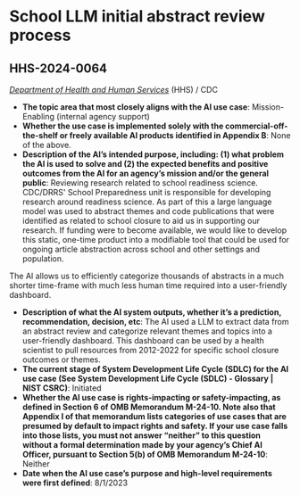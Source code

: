 # School LLM initial abstract review process
## HHS-2024-0064
_[Department of Health and Human Services](<../3_agency/Department of Health and Human Services.md>)_ (HHS) / CDC


+ **The topic area that most closely aligns with the AI use case**: Mission-Enabling (internal agency support)
+ **Whether the use case is implemented solely with the commercial-off-the-shelf or freely available AI products identified in Appendix B**: None of the above.
+ **Description of the AI’s intended purpose, including: (1) what problem the AI is used to solve and (2) the expected benefits and positive outcomes from the AI for an agency’s mission and/or the general public**: Reviewing research related to school readiness science. CDC/DRRS' School Preparedness unit is responsible for developing research around readiness science. As part of this a large language model was used to abstract themes and code publications that were identified as related to school closure to aid us in supporting our research. If funding were to become available, we would like to develop this static, one-time product into a modifiable tool that could be used for ongoing article abstraction across school and other settings and population.

The AI allows us to efficiently categorize thousands of abstracts in a much shorter time-frame with much less human time required into a user-friendly dashboard.
+ **Description of what the AI system outputs, whether it’s a prediction, recommendation, decision, etc**: The AI used a LLM to extract data from an abstract review and categorize relevant themes and topics into a user-friendly dashboard. This dashboard can be used by a health scientist to pull resources from 2012-2022   for specific school closure outcomes or themes.
+ **The current stage of System Development Life Cycle (SDLC) for the AI use case (See System Development Life Cycle (SDLC) - Glossary | NIST CSRC)**: Initiated
+ **Whether the AI use case is rights-impacting or safety-impacting, as defined in Section 6 of OMB Memorandum M-24-10. Note also that Appendix I of that memorandum lists categories of use cases that are presumed by default to impact rights and safety. If your use case falls into those lists, you must not answer “neither” to this question without a formal determination made by your agency’s Chief AI Officer, pursuant to Section 5(b) of OMB Memorandum M-24-10**: Neither
+ **Date when the AI use case’s purpose and high-level requirements were first defined**: 8/1/2023
